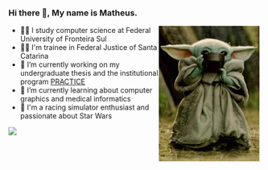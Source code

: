 ### Hi there 👋, My name is Matheus.

<img src="grogu.gif" width="200px" align="right" style="margin-right:5px">

- 👨‍🎓 I study computer science at Federal University of Fronteira Sul
- 👨‍⚖️ I'm trainee in Federal Justice of Santa Catarina
- 🔭 I’m currently working on my undergraduate thesis and the institutional program [PRACTICE](https://github.com/practice-uffs)
- 🌱 I’m currently learning about computer graphics and medical informatics
- 🚗 I'm a racing simulator enthusiast and passionate about Star Wars

![](https://github-readme-stats.vercel.app/api?username=manegrao&show_icons=true&theme=tokyonight)
